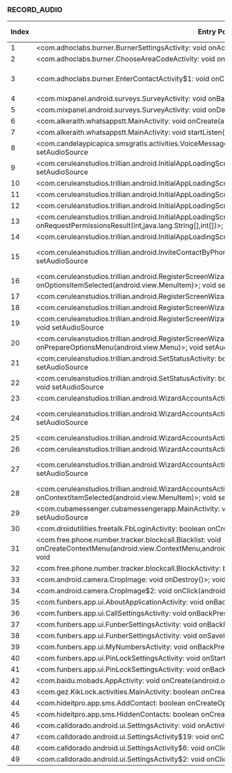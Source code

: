 ### RECORD_AUDIO
| Index | Entry Point & APIs | Screen shot | Resource id | Label |
| ------------- | ------------- | ------------- |-------------|-------------|
| 1 | <com.adhoclabs.burner.BurnerSettingsActivity: void onActivityResult(int,int,android.content.Intent)>; void <init> | ![](F:\COSMOS\output\py\Play_win8\Communication\com.adhoclabs.burner\com.adhoclabs.burner.BurnerSettingsActivity.png) |  | F |
| 2 | <com.adhoclabs.burner.ChooseAreaCodeActivity: void onActivityResult(int,int,android.content.Intent)>; void <init> | ![](F:\COSMOS\output\py\Play_win8\Communication\com.adhoclabs.burner\com.adhoclabs.burner.ChooseAreaCodeActivity.png) |  | F |
| 3 | <com.adhoclabs.burner.EnterContactActivity$1: void onClick(android.view.View)>; void <init> | ![](F:\COSMOS\output\py\Play_win8\Communication\com.adhoclabs.burner\com.adhoclabs.burner.EnterContactActivity.png) | {'2131886423': <sensitive_component.SensitiveComponent.SensitiveView object at 0x000001AB4A1D07F0>} | F |
| 4 | <com.mixpanel.android.surveys.SurveyActivity: void onBackPressed()>; void <init> | ![](F:\COSMOS\output\py\Play_win8\Communication\com.adhoclabs.burner\com.mixpanel.android.surveys.SurveyActivity.png) |  | F |
| 5 | <com.mixpanel.android.surveys.SurveyActivity: void onDestroy()>; void <init> | ![](F:\COSMOS\output\py\Play_win8\Communication\com.adhoclabs.burner\com.mixpanel.android.surveys.SurveyActivity.png) |  | F |
| 6 | <com.alkeraith.whatsappstt.MainActivity: void onCreate(android.os.Bundle)>; void setRecognitionListener | ![](F:\COSMOS\output\py\Play_win8\Communication\com.alkeraith.whatsappstt\com.alkeraith.whatsappstt.MainActivity.png) |  | T |
| 7 | <com.alkeraith.whatsappstt.MainActivity: void startListen(android.view.View)>; void startListening | ![](F:\COSMOS\output\py\Play_win8\Communication\com.alkeraith.whatsappstt\com.alkeraith.whatsappstt.MainActivity.png) |  | T |
| 8 | <com.candelaypicapica.smsgratis.activities.VoiceMessageActivity$6: void onClick(android.view.View)>; void setAudioSource | ![](F:\COSMOS\output\py\Play_win8\Communication\com.candelaypicapica.smsgratisdesdecuba\com.candelaypicapica.smsgratis.activities.VoiceMessageActivity.png) |  | T |
| 9 | <com.ceruleanstudios.trillian.android.InitialAppLoadingScreen: void onSaveInstanceState(android.os.Bundle)>; void setAudioSource | ![](F:\COSMOS\output\py\Play_win8\Communication\com.ceruleanstudios.trillian.android\com.ceruleanstudios.trillian.android.InitialAppLoadingScreen.png) |  | F |
| 10 | <com.ceruleanstudios.trillian.android.InitialAppLoadingScreen: void onBackPressed()>; void setAudioSource | ![](F:\COSMOS\output\py\Play_win8\Communication\com.ceruleanstudios.trillian.android\com.ceruleanstudios.trillian.android.InitialAppLoadingScreen.png) |  | F |
| 11 | <com.ceruleanstudios.trillian.android.InitialAppLoadingScreen: void onPause()>; void setAudioSource | ![](F:\COSMOS\output\py\Play_win8\Communication\com.ceruleanstudios.trillian.android\com.ceruleanstudios.trillian.android.InitialAppLoadingScreen.png) |  | F |
| 12 | <com.ceruleanstudios.trillian.android.InitialAppLoadingScreen: void onResume()>; void setAudioSource | ![](F:\COSMOS\output\py\Play_win8\Communication\com.ceruleanstudios.trillian.android\com.ceruleanstudios.trillian.android.InitialAppLoadingScreen.png) |  | F |
| 13 | <com.ceruleanstudios.trillian.android.InitialAppLoadingScreen: void onRequestPermissionsResult(int,java.lang.String[],int[])>; void setAudioSource | ![](F:\COSMOS\output\py\Play_win8\Communication\com.ceruleanstudios.trillian.android\com.ceruleanstudios.trillian.android.InitialAppLoadingScreen.png) |  | F |
| 14 | <com.ceruleanstudios.trillian.android.InitialAppLoadingScreen: void onDestroy()>; void setAudioSource | ![](F:\COSMOS\output\py\Play_win8\Communication\com.ceruleanstudios.trillian.android\com.ceruleanstudios.trillian.android.InitialAppLoadingScreen.png) |  | F |
| 15 | <com.ceruleanstudios.trillian.android.InviteContactByPhoneScreen$1: void onClick(android.view.View)>; void setAudioSource | ![](F:\COSMOS\output\py\Play_win8\Communication\com.ceruleanstudios.trillian.android\com.ceruleanstudios.trillian.android.InviteContactByPhoneScreen.png) | {'2131493099': <sensitive_component.SensitiveComponent.SensitiveView object at 0x000001AB4A376BA8>} | |
| 16 | <com.ceruleanstudios.trillian.android.RegisterScreenWizardMe: boolean onOptionsItemSelected(android.view.MenuItem)>; void setAudioSource | ![](F:\COSMOS\output\py\Play_win8\Communication\com.ceruleanstudios.trillian.android\com.ceruleanstudios.trillian.android.RegisterScreenWizardMe.png) |  | F |
| 17 | <com.ceruleanstudios.trillian.android.RegisterScreenWizardMe: void onDestroy()>; void setAudioSource | ![](F:\COSMOS\output\py\Play_win8\Communication\com.ceruleanstudios.trillian.android\com.ceruleanstudios.trillian.android.RegisterScreenWizardMe.png) |  | F |
| 18 | <com.ceruleanstudios.trillian.android.RegisterScreenWizardMe: void onResume()>; void setAudioSource | ![](F:\COSMOS\output\py\Play_win8\Communication\com.ceruleanstudios.trillian.android\com.ceruleanstudios.trillian.android.RegisterScreenWizardMe.png) |  | F |
| 19 | <com.ceruleanstudios.trillian.android.RegisterScreenWizardMe: void onActivityResult(int,int,android.content.Intent)>; void setAudioSource | ![](F:\COSMOS\output\py\Play_win8\Communication\com.ceruleanstudios.trillian.android\com.ceruleanstudios.trillian.android.RegisterScreenWizardMe.png) |  |F  |
| 20 | <com.ceruleanstudios.trillian.android.RegisterScreenWizardMe: boolean onPrepareOptionsMenu(android.view.Menu)>; void setAudioSource | ![](F:\COSMOS\output\py\Play_win8\Communication\com.ceruleanstudios.trillian.android\com.ceruleanstudios.trillian.android.RegisterScreenWizardMe.png) |  | F |
| 21 | <com.ceruleanstudios.trillian.android.SetStatusActivity: boolean onPrepareOptionsMenu(android.view.Menu)>; void setAudioSource | ![](F:\COSMOS\output\py\Play_win8\Communication\com.ceruleanstudios.trillian.android\com.ceruleanstudios.trillian.android.SetStatusActivity.png) |  | F |
| 22 | <com.ceruleanstudios.trillian.android.SetStatusActivity: boolean onOptionsItemSelected(android.view.MenuItem)>; void setAudioSource | ![](F:\COSMOS\output\py\Play_win8\Communication\com.ceruleanstudios.trillian.android\com.ceruleanstudios.trillian.android.SetStatusActivity.png) |  | F |
| 23 | <com.ceruleanstudios.trillian.android.WizardAccountsActivity: void onResume()>; void setAudioSource | ![](F:\COSMOS\output\py\Play_win8\Communication\com.ceruleanstudios.trillian.android\com.ceruleanstudios.trillian.android.WizardAccountsActivity.png) |  | F |
| 24 | <com.ceruleanstudios.trillian.android.WizardAccountsActivity$1: void onClick(android.view.View)>; void setAudioSource | ![](F:\COSMOS\output\py\Play_win8\Communication\com.ceruleanstudios.trillian.android\com.ceruleanstudios.trillian.android.WizardAccountsActivity.png) | {'2131493180': <sensitive_component.SensitiveComponent.SensitiveView object at 0x000001AB4A43E7F0>} | F |
| 25 | <com.ceruleanstudios.trillian.android.WizardAccountsActivity: void onDestroy()>; void setAudioSource | ![](F:\COSMOS\output\py\Play_win8\Communication\com.ceruleanstudios.trillian.android\com.ceruleanstudios.trillian.android.WizardAccountsActivity.png) |  | F |
| 26 | <com.ceruleanstudios.trillian.android.WizardAccountsActivity: void onPause()>; void setAudioSource | ![](F:\COSMOS\output\py\Play_win8\Communication\com.ceruleanstudios.trillian.android\com.ceruleanstudios.trillian.android.WizardAccountsActivity.png) |  | F |
| 27 | <com.ceruleanstudios.trillian.android.WizardAccountsActivity$2: void onClick(android.view.View)>; void setAudioSource | ![](F:\COSMOS\output\py\Play_win8\Communication\com.ceruleanstudios.trillian.android\com.ceruleanstudios.trillian.android.WizardAccountsActivity.png) | {'2131493181': <sensitive_component.SensitiveComponent.SensitiveView object at 0x000001AB4A43EA90>} | F |
| 28 | <com.ceruleanstudios.trillian.android.WizardAccountsActivity: boolean onContextItemSelected(android.view.MenuItem)>; void setAudioSource | ![](F:\COSMOS\output\py\Play_win8\Communication\com.ceruleanstudios.trillian.android\com.ceruleanstudios.trillian.android.WizardAccountsActivity.png) |  | F |
| 29 | <com.cubamessenger.cubamessengerapp.MainActivity: void surfaceCreated(android.view.SurfaceHolder)>; void setAudioSource | ![](F:\COSMOS\output\py\Play_win8\Communication\com.cubamessenger.cubamessengerapp\com.cubamessenger.cubamessengerapp.MainActivity.png) |  | F |
| 30 | <com.droidutilities.freetalk.FbLoginActivity: boolean onCreateOptionsMenu(android.view.Menu)>; void <init> | ![](F:\COSMOS\output\py\Play_win8\Communication\com.droidutilities.freetalk\com.droidutilities.freetalk.FbLoginActivity.png) |  | F |
| 31 | <com.free.phone.number.tracker.blockcall.Blacklist: void onCreateContextMenu(android.view.ContextMenu,android.view.View,android.view.ContextMenu$ContextMenuInfo)>; void <init> | ![](F:\COSMOS\output\py\Play_win8\Communication\com.free.phone.number.tracker\com.free.phone.number.tracker.blockcall.Blacklist.png) |  | |
| 32 | <com.free.phone.number.tracker.blockcall.BlockActivity: boolean onCreateOptionsMenu(android.view.Menu)>; void <init> | ![](F:\COSMOS\output\py\Play_win8\Communication\com.free.phone.number.tracker\com.free.phone.number.tracker.blockcall.BlockActivity.png) |  | |
| 33 | <com.android.camera.CropImage: void onDestroy()>; void <init> | ![](F:\COSMOS\output\py\Play_win8\Communication\com.funbers.app\com.android.camera.CropImage.png) |  | F |
| 34 | <com.android.camera.CropImage$2: void onClick(android.view.View)>; void <init> | ![](F:\COSMOS\output\py\Play_win8\Communication\com.funbers.app\com.android.camera.CropImage.png) |  | F |
| 35 | <com.funbers.app.ui.AboutApplicationActivity: void onBackPressed()>; void <init> | ![](F:\COSMOS\output\py\Play_win8\Communication\com.funbers.app\com.funbers.app.ui.AboutApplicationActivity.png) |  | F |
| 36 | <com.funbers.app.ui.CallSettingsActivity: void onBackPressed()>; void <init> | ![](F:\COSMOS\output\py\Play_win8\Communication\com.funbers.app\com.funbers.app.ui.CallSettingsActivity.png) |  | F |
| 37 | <com.funbers.app.ui.FunberSettingsActivity: void onBackPressed()>; void <init> | ![](F:\COSMOS\output\py\Play_win8\Communication\com.funbers.app\com.funbers.app.ui.FunberSettingsActivity.png) |  | F |
| 38 | <com.funbers.app.ui.FunberSettingsActivity: void onSaveInstanceState(android.os.Bundle)>; void <init> | ![](F:\COSMOS\output\py\Play_win8\Communication\com.funbers.app\com.funbers.app.ui.FunberSettingsActivity.png) |  | F |
| 39 | <com.funbers.app.ui.MyNumbersActivity: void onBackPressed()>; void <init> | ![](F:\COSMOS\output\py\Play_win8\Communication\com.funbers.app\com.funbers.app.ui.MyNumbersActivity.png) |  | F |
| 40 | <com.funbers.app.ui.PinLockSettingsActivity: void onStart()>; void <init> | ![](F:\COSMOS\output\py\Play_win8\Communication\com.funbers.app\com.funbers.app.ui.PinLockSettingsActivity.png) |  | F |
| 41 | <com.funbers.app.ui.PinLockSettingsActivity: void onBackPressed()>; void <init> | ![](F:\COSMOS\output\py\Play_win8\Communication\com.funbers.app\com.funbers.app.ui.PinLockSettingsActivity.png) |  | F |
| 42 | <com.baidu.mobads.AppActivity: void onCreate(android.os.Bundle)>; void <init> | ![](F:\COSMOS\output\py\Play_win8\Communication\com.gez.KikLock\com.baidu.mobads.AppActivity.png) |  | F |
| 43 | <com.gez.KikLock.activities.MainActivity: boolean onCreateOptionsMenu(android.view.Menu)>; void <init> | ![](F:\COSMOS\output\py\Play_win8\Communication\com.gez.KikLock\com.gez.KikLock.activities.MainActivity.png) |  | F |
| 44 | <com.hideitpro.app.sms.AddContact: boolean onCreateOptionsMenu(android.view.Menu)>; void <init> | ![](F:\COSMOS\output\py\Play_win8\Communication\com.hideitpro.app.sms\com.hideitpro.app.sms.AddContact.png) |  | F |
| 45 | <com.hideitpro.app.sms.HiddenContacts: boolean onCreateOptionsMenu(android.view.Menu)>; void <init> | ![](F:\COSMOS\output\py\Play_win8\Communication\com.hideitpro.app.sms\com.hideitpro.app.sms.HiddenContacts.png) |  | F |
| 46 | <com.calldorado.android.ui.SettingsActivity: void onActivityResult(int,int,android.content.Intent)>; void <init> | ![](F:\COSMOS\output\py\Play_win8\Communication\embware.phoneblocker\com.calldorado.android.ui.SettingsActivity.png) |  | T |
| 47 | <com.calldorado.android.ui.SettingsActivity$19: void onClick(android.view.View)>; void <init> | ![](F:\COSMOS\output\py\Play_win8\Communication\com.jaredco.calleridpro\com.calldorado.android.ui.SettingsActivity.png) |  | T |
| 48 | <com.calldorado.android.ui.SettingsActivity$6: void onClick(android.view.View)>; void <init> | ![](F:\COSMOS\output\py\Play_win8\Communication\embware.phoneblocker\com.calldorado.android.ui.SettingsActivity.png) |  | T |
| 49 | <com.calldorado.android.ui.SettingsActivity$2: void onClick(android.view.View)>; void <init> | ![](F:\COSMOS\output\py\Play_win8\Communication\com.jaredco.calleridpro\com.calldorado.android.ui.SettingsActivity.png) |  | T |
